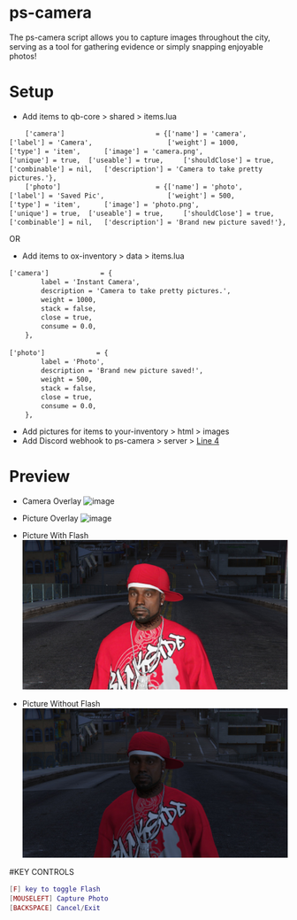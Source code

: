 # ps-camera
The ps-camera script allows you to capture images throughout the city, serving as a tool for gathering evidence or simply snapping enjoyable photos!

# Setup

* Add items to qb-core > shared > items.lua
```
	['camera'] 						 = {['name'] = 'camera', 			  	  		['label'] = 'Camera', 					['weight'] = 1000, 		['type'] = 'item', 		['image'] = 'camera.png', 				['unique'] = true, 	['useable'] = true, 	['shouldClose'] = true,   ['combinable'] = nil,   ['description'] = 'Camera to take pretty pictures.'},
	['photo'] 				 		 = {['name'] = 'photo', 			  	  		['label'] = 'Saved Pic', 				['weight'] = 500, 		['type'] = 'item', 		['image'] = 'photo.png', 				['unique'] = true, 	['useable'] = true, 	['shouldClose'] = true,   ['combinable'] = nil,   ['description'] = 'Brand new picture saved!'},
```
OR
* Add items to ox-inventory > data > items.lua
```
['camera']             = {
		label = 'Instant Camera',
		description = 'Camera to take pretty pictures.',
		weight = 1000,
		stack = false,
		close = true,
		consume = 0.0,
	},

['photo']             = {
		label = 'Photo',
		description = 'Brand new picture saved!',
		weight = 500,
		stack = false,
		close = true,
		consume = 0.0,
	},
```
* Add pictures for items to your-inventory > html > images
* Add Discord webhook to ps-camera > server > [Line 4](https://github.com/Project-Sloth/ps-camera/blob/cc0c2c35ab15840abe7533521a3ed4aac729cc60/server/sv_main.lua#L4)

# Preview
* Camera Overlay
![image](https://user-images.githubusercontent.com/82112471/231553020-f5061241-e04a-462e-8266-a48b8efc9884.png)

* Picture Overlay
![image](https://user-images.githubusercontent.com/82112471/231553182-fd15c5f7-b908-42f7-a8d6-93185fd6e3c2.png)

* Picture With Flash 
![image](https://raw.githubusercontent.com/suryabhaiin/version-check/main/withflash.jpg)

* Picture Without Flash 
![image](https://raw.githubusercontent.com/suryabhaiin/version-check/main/noflash.jpg)

#KEY CONTROLS
```Lua
[F] key to toggle Flash
[MOUSELEFT] Capture Photo
[BACKSPACE] Cancel/Exit
```
